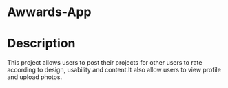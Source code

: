# Awwards-App
# Description
This project allows users to post their projects for other users to rate according to design, usability and content.It also allow users to view profile and upload photos.
